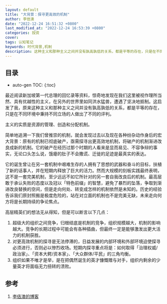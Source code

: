 ```yaml
---
layout: default
title: "大背景：探寻更高效的机制"
author: 李佶澳
date: "2022-12-24 16:51:32 +0800"
last_modified_at: "2022-12-24 16:53:39 +0800"
categories: 投资
cover:
tags: 认知笔记
keywords: 时代背景,机制
description: 这种主义和那种主义之间并没有孰高孰低的关系，都是平等的存在，只是在不同环境中秉持不同立场的人做出了不同的评判
---
```


## 目录

* auto-gen TOC:
{:toc}

最近阅读新加坡第一代总理的回忆录等资料，惊奇地发现在我们这里被视作理所当然、具有优越性的主义，在另外的世界里如同洪水猛兽，遭遇了坚决地抵制。这启发了我，原来这种主义和那种主义之间并没有孰高孰低的关系，都是平等的存在，只是在不同环境中秉持不同立场的人做出了不同的评判。

主义的实质是资源的管理、创造和分配机制。

简单地追溯一下我们曾推崇的机制，就会发现过去以及现在各种纷杂动作身后的宏大背景：原有的机制已彻底破产，亟需探寻出更高效地机制，将破产的机制渐进改良成新的机制。它的破产在经历过那个时期的人看来是显而易见、不容争辩的事实，无论口头怎么说，饿瘪的肚子不会撒谎、迁徙的足迹是最真实的表达。

它的诞生曾让在另一套机制中艰难生存的人拥有了思想的武器和奋斗的目标，扶植了新的话事人，并在短期内释放了巨大的活力。然而大规模的刻板实践最终表明，这不是一套完美机制，至少远远不如它所针对的另一套自我改良后的机制。最高层敢于承认失败的态度以及冠以「特色前缀」的智慧，避免了暴烈的坠落，争取到渐进改良替换的空间，但是走向何处、转变成怎样的机制依然是未知的。历史的经验告诉我们原封照搬是极度危险的，站在对立面的机制也不是完美无缺，未来走向何方将是长期持续的争论焦点。

高层精英们的想法无从得知，但是可以断言以下几点：

1. 超级大的组织之间竞争，归根结底是机制的竞争，组织规模越大，机制的影响越大。竞争的长期过程中可能会有各种插曲，但最终一定是能够激发出更大活力的机制获胜。
2. 对更高效机制的探寻是无法停滞的，日益发展的内部环境和外部环境迫使探寻必须进行，否则必以惨烈收场。短期内探寻重点将是：如何取得「治理权威/政治家」、「资本大鳄/资本家」、「大众群体/平民」的三角均衡。
3. 组织如果不唯才是举，是在把偶然诞生的英才慷慨赠与对手，组织内剩余的少量英才将面临无力扭转的溃败。

## 参考

1. [李佶澳的博客][1]

[1]: https://www.lijiaocn.com "李佶澳的博客"
